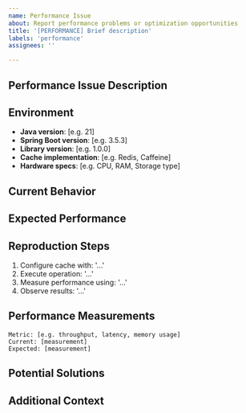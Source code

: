 ```yaml
---
name: Performance Issue
about: Report performance problems or optimization opportunities
title: '[PERFORMANCE] Brief description'
labels: 'performance'
assignees: ''

---
```


## Performance Issue Description

<!-- Describe the performance problem you've encountered -->

## Environment

- **Java version**: [e.g. 21]
- **Spring Boot version**: [e.g. 3.5.3]
- **Library version**: [e.g. 1.0.0]
- **Cache implementation**: [e.g. Redis, Caffeine]
- **Hardware specs**: [e.g. CPU, RAM, Storage type]

## Current Behavior

<!-- Describe the current performance behavior -->

## Expected Performance

<!-- What performance level would you expect? -->

## Reproduction Steps

1. Configure cache with: '...'
2. Execute operation: '...'
3. Measure performance using: '...'
4. Observe results: '...'

## Performance Measurements

<!-- Include any benchmarks, profiling data, or measurements -->

```
Metric: [e.g. throughput, latency, memory usage]
Current: [measurement]
Expected: [measurement]
```

## Potential Solutions

<!-- If you have ideas for optimization -->

## Additional Context

<!-- Any other context about the performance issue -->
